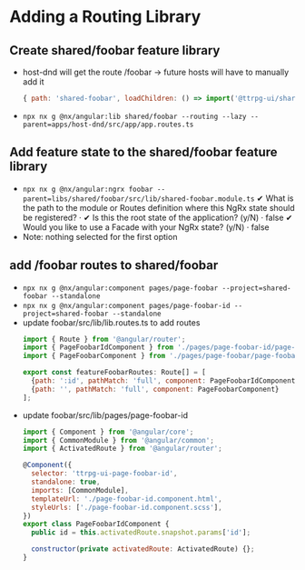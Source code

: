 # Adding a Routing Library

## Create shared/foobar feature library
- host-dnd will get the route /foobar -> future hosts will have to manually add it
  ```javascript
  { path: 'shared-foobar', loadChildren: () => import('@ttrpg-ui/shared/foobar').then((m) => m.SharedFoobarModule) },
  ```
- `npx nx g @nx/angular:lib shared/foobar --routing --lazy --parent=apps/host-dnd/src/app/app.routes.ts`

## Add feature state to the shared/foobar feature library
- `npx nx g @nx/angular:ngrx foobar --parent=libs/shared/foobar/src/lib/shared-foobar.module.ts`
  ✔ What is the path to the module or Routes definition where this NgRx state should be registered? · 
  ✔ Is this the root state of the application? (y/N) · false
  ✔ Would you like to use a Facade with your NgRx state? (y/N) · false
- Note: nothing selected for the first option

## add /foobar routes to shared/foobar
-  `npx nx g @nx/angular:component pages/page-foobar --project=shared-foobar --standalone`
-  `npx nx g @nx/angular:component pages/page-foobar-id --project=shared-foobar --standalone`
- update foobar/src/lib/lib.routes.ts to add routes
  ```javascript
  import { Route } from '@angular/router';
  import { PageFoobarIdComponent } from './pages/page-foobar-id/page-foobar-id.component';
  import { PageFoobarComponent } from './pages/page-foobar/page-foobar.component';

  export const featureFoobarRoutes: Route[] = [
    {path: ':id', pathMatch: 'full', component: PageFoobarIdComponent},
    {path: '', pathMatch: 'full', component: PageFoobarComponent}
  ];
  ```
- update foobar/src/lib/pages/page-foobar-id
  ```javascript
  import { Component } from '@angular/core';
  import { CommonModule } from '@angular/common';
  import { ActivatedRoute } from '@angular/router';

  @Component({
    selector: 'ttrpg-ui-page-foobar-id',
    standalone: true,
    imports: [CommonModule],
    templateUrl: './page-foobar-id.component.html',
    styleUrls: ['./page-foobar-id.component.scss'],
  })
  export class PageFoobarIdComponent {
    public id = this.activatedRoute.snapshot.params['id'];

    constructor(private activatedRoute: ActivatedRoute) {};
  }
  ```


